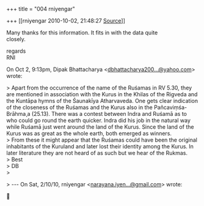 +++
title = "004 rniyengar"

+++
[[rniyengar	2010-10-02, 21:48:27 [Source](https://groups.google.com/g/bvparishat/c/FR94aZBLByo)]]



Many thanks for this information. It fits in with the data quite  
closely.

regards  
RNI

On Oct 2, 9:13pm, Dipak Bhattacharya \<[dbhattacharya200...@yahoo.com]()\>  
wrote:

  
\> Apart from the occurrence of the name of the Ruśamas in RV 5.30, they are mentioned in association with the Kurus in the Khilas of the Rigveda and the Kuntāpa hymns of the Śaunakīya Atharvaveda. One gets clear indication of the closeness of the Ruśamas and the Kurus also in the Pañcaviṃśa-Brāhma¸a (25.13). There was a contest between Indra and Ruśamā as to who could go round the earth quicker. Indra did his job in the natural way while Ruśamā just went around the land of the Kurus. Since the land of the Kurus was as great as the whole earth, both emerged as winners.  
\> From these it might appear that the Ruśamas could have been the original inhabitants of the Kuruland and later lost their identity among the Kurus. In later literature they are not heard of as such but we hear of the Rukmas.  
\> Best  
\> DB  
\>  

\> --- On Sat, 2/10/10, rniyengar \<[narayana.iyen...@gmail.com]()\> wrote:




